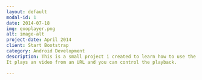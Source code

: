 ```yaml
---
layout: default
modal-id: 1
date: 2014-07-18
img: exoplayer.png
alt: image-alt
project-date: April 2014
client: Start Bootstrap
category: Android Development
description: This is a small project i created to learn how to use the Exoplayer from Google.
It plays an video from an URL and you can control the playback.

---
```

